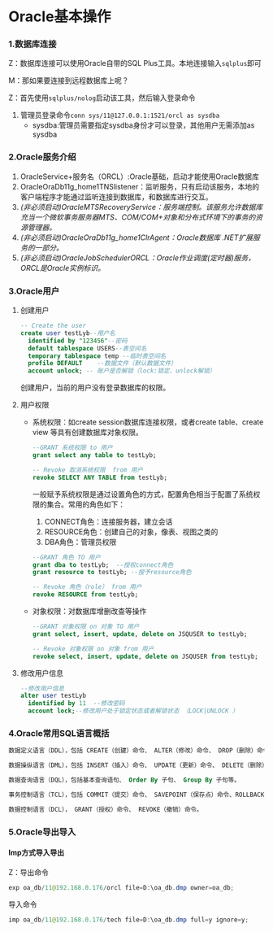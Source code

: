 # Oracle基本操作  

### 1.数据库连接

Z：数据库连接可以使用Oracle自带的SQL Plus工具。本地连接输入``sqlplus``即可

M：那如果要连接到远程数据库上呢？

Z：首先使用``sqlplus/nolog``启动该工具，然后输入登录命令

1. 管理员登录命令``conn sys/11@127.0.0.1:1521/orcl as sysdba``   
   - sysdba:管理员需要指定sysdba身份才可以登录，其他用户无需添加as sysdba

### 2.Oracle服务介绍

1. OracleService+服务名（ORCL）:Oracle基础，启动才能使用Oracle数据库
2. OracleOraDb11g_home1TNSlistener：监听服务，只有启动该服务，本地的客户端程序才能通过监听连接到数据库，和数据库进行交互。
3. _(非必须启动)OracleMTSRecoveryService：服务端控制。该服务允许数据库充当一个微软事务服务器MTS、COM/COM+对象和分布式环境下的事务的资源管理器。_
4. _(非必须启动)OracleOraDb11g_home1ClrAgent：Oracle数据库 .NET扩展服务的一部分。_
5. _(非必须启动)OracleJobSchedulerORCL：Oracle作业调度(定时器)服务，ORCL是Oracle实例标识。_  

### 3.Oracle用户   

1. 创建用户

   ```sql
   -- Create the user 
   create user testLyb--用户名
     identified by "123456"--密码
     default tablespace USERS--表空间名
     temporary tablespace temp --临时表空间名
     profile DEFAULT    --数据文件（默认数据文件）
     account unlock; -- 账户是否解锁（lock:锁定、unlock解锁）
   ```

   创建用户，当前的用户没有登录数据库的权限。

2. 用户权限

   - 系统权限：如create session数据库连接权限，或者create table、create view 等具有创建数据库对象权限。

     ```sql
     --GRANT 系统权限 to 用户
     grant select any table to testLyb;
     
     -- Revoke 取消系统权限  from 用户
     revoke SELECT ANY TABLE from testLyb;
     ```

     一般赋予系统权限是通过设置角色的方式，配置角色相当于配置了系统权限的集合。常用的角色如下：

     1. CONNECT角色：连接服务器，建立会话
     2. RESOURCE角色：创建自己的对象，像表、视图之类的
     3. DBA角色：管理员权限

     ```sql
     --GRANT 角色 TO 用户
     grant dba to testLyb;	--授权connect角色
     grant resource to testLyb;	--授予resource角色
     
     -- Revoke 角色（role） from 用户
     revoke RESOURCE from testLyb;
     ```

   - 对象权限：对数据库增删改查等操作

     ```sql
     --GRANT 对象权限 on 对象 TO 用户    
     grant select, insert, update, delete on JSQUSER to testLyb;
     
     -- Revoke 对象权限 on 对象 from 用户 
     revoke select, insert, update, delete on JSQUSER from testLyb;
     ```

3. 修改用户信息

   ```sql
   --修改用户信息
   alter user testLyb
     identified by 11  --修改密码
     account lock;--修改用户处于锁定状态或者解锁状态 （LOCK|UNLOCK ）
   ```

### 4.Oracle常用SQL语言概括

```sql
数据定义语言（DDL），包括 CREATE（创建）命令、 ALTER（修改）命令、 DROP（删除）命令等。

数据操纵语言（DML），包括 INSERT（插入）命令、 UPDATE（更新）命令、 DELETE（删除）命令、 SELECT … FOR UPDATE（查询）等。

数据查询语言（DQL），包括基本查询语句、 Order By 子句、 Group By 子句等。

事务控制语言（TCL），包括 COMMIT（提交）命令、 SAVEPOINT（保存点）命令、ROLLBACK（回滚）命令。     

数据控制语言（DCL）， GRANT（授权）命令、 REVOKE（撤销）命令。
```

### 5.Oracle导出导入  

#### Imp方式导入导出   

Z：导出命令

```java
exp oa_db/11@192.168.0.176/orcl file=D:\oa_db.dmp owner=oa_db;
```

导入命令

```java
imp oa_db/11@192.168.0.176/tech file=D:\oa_db.dmp full=y ignore=y;
```

